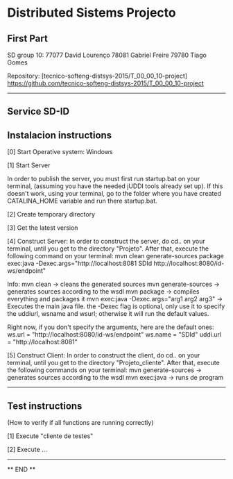 # Distributed Sistems Projecto #

## First Part ##

SD group 10:
77077 David Lourenço
78081 Gabriel Freire
79780 Tiago Gomes

Repository:
[tecnico-softeng-distsys-2015/T_00_00_10-project] https://github.com/tecnico-softeng-distsys-2015/T_00_00_10-project

--------------------------------------------------------------------------------------------------

## Service SD-ID

## Instalacion instructions

[0] Start Operative system: Windows

[1] Start Server

In order to publish the server, you must first run startup.bat on your terminal, (assuming you have the needed jUDDI tools already set up). If this doesn't work, using your terminal, go to the folder where you have created CATALINA_HOME variable and run there startup.bat. 

[2] Create temporary directory

[3] Get the latest version


[4] Construct Server:
In order to construct the server, do cd.. on your terminal, until you get to the directory "Projeto". After that, execute the following command on your terminal:
mvn clean generate-sources package exec:java -Dexec.args="http://localhost:8081 SDId http://localhost:8080/id-ws/endpoint"

Info: 
mvn clean -> cleans the generated sources
mvn generate-sources -> generates sources according to the wsdl
mvn package -> compiles everything and packages it
mvn exec:java -Dexec.args="arg1 arg2 arg3" -> Executes the main java file. the -Dexec flag is optional, only use it to specify the uddiurl, wsname and wsurl; otherwise it will run the default values.

Right now, if you don't specify the arguments, here are the default ones:
ws.url = "http://localhost:8080/id-ws/endpoint"
ws.name = "SDId"
uddi.url = "http://localhost:8081"
        
[5] Construct Client:
In order to construct the client, do cd.. on your terminal, until you get to the directory "Projeto_cliente". After that, execute the following commands on your terminal:
mvn generate-sources -> generates sources according to the wsdl
mvn exec:java -> runs de program

--------------------------------------------------------------------------------------------------

## Test instructions
(How to verify if all functions are running correctly)

[1] Execute "cliente de testes"

[2] Execute ...

--------------------------------------------------------------------------------------------------
** END **

